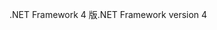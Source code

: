 <span data-ttu-id="1b966-101">.NET Framework 4 版</span><span class="sxs-lookup"><span data-stu-id="1b966-101">.NET Framework version 4</span></span>